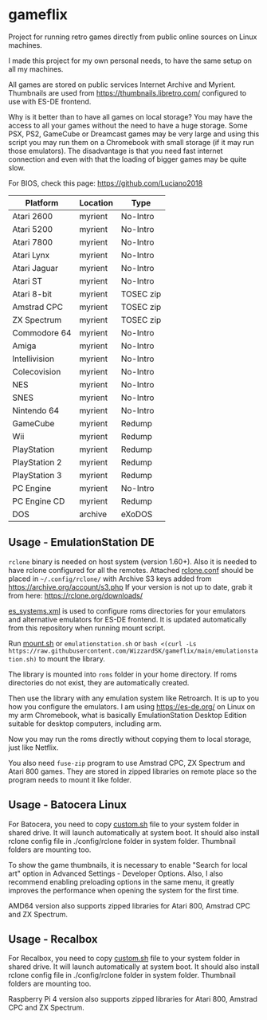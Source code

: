 # gameflix

Project for running retro games directly from public online sources on Linux machines.

I made this project for my own personal needs, to have the same setup on all my machines.

All games are stored on public services Internet Archive and Myrient. Thumbnails are used from https://thumbnails.libretro.com/ configured to use with ES-DE frontend. 

Why is it better than to have all games on local storage? You may have the access to all your games without the need to have a huge storage. Some PSX, PS2, GameCube or Dreamcast games may be very large and using this script you may run them on a Chromebook with small storage (if it may run those emulators). The disadvantage is that you need fast internet connection and even with that the loading of bigger games may be quite slow.

For BIOS, check this page: https://github.com/Luciano2018

| Platform     | Location | Type      |
| ------------ | -------- | --------- |
| Atari 2600   | myrient  | No-Intro  |
| Atari 5200   | myrient  | No-Intro  |
| Atari 7800   | myrient  | No-Intro  |
| Atari Lynx   | myrient  | No-Intro  |
| Atari Jaguar | myrient  | No-Intro  |
| Atari ST     | myrient  | No-Intro  |
| Atari 8-bit  | myrient  | TOSEC zip |
| Amstrad CPC  | myrient  | TOSEC zip |
| ZX Spectrum  | myrient  | TOSEC zip |
| Commodore 64 | myrient  | No-Intro  |
| Amiga        | myrient  | No-Intro  |
| Intellivision| myrient  | No-Intro  |
| Colecovision | myrient  | No-Intro  |
| NES          | myrient  | No-Intro  |
| SNES         | myrient  | No-Intro  |
| Nintendo 64  | myrient  | No-Intro  |
| GameCube     | myrient  | Redump    |
| Wii          | myrient  | Redump    |
| PlayStation  | myrient  | Redump    |
| PlayStation 2| myrient  | Redump    |
| PlayStation 3| myrient  | Redump    |
| PC Engine    | myrient  | No-Intro  |
| PC Engine CD | myrient  | Redump    |
| DOS          | archive  | eXoDOS    |

## Usage - EmulationStation DE
`rclone` binary is needed on host system (version 1.60+). Also it is needed to have rclone configured for all the remotes. Attached [rclone.conf](/.config/rclone/rclone.conf) should be placed in `~/.config/rclone/` with Archive S3 keys added from https://archive.org/account/s3.php If your version is not up to date, grab it from here: https://rclone.org/downloads/

[es_systems.xml](.emulationstation/custom_systems/es_systems.xml) is used to configure roms directories for your emulators and alternative emulators for ES-DE frontend. It is updated automatically from this repository when running mount script.

Run [mount.sh](mount.sh) or `emulationstation.sh` or `bash <(curl -Ls https://raw.githubusercontent.com/WizzardSK/gameflix/main/emulationstation.sh)` to mount the library.

The library is mounted into `roms` folder in your home directory. If roms directories do not exist, they are automatically created.

Then use the library with any emulation system like Retroarch. It is up to you how you configure the emulators. I am using https://es-de.org/ on Linux on my arm Chromebook, what is basically EmulationStation Desktop Edition suitable for desktop computers, including arm.

Now you may run the roms directly without copying them to local storage, just like Netflix. 

You also need `fuse-zip` program to use Amstrad CPC, ZX Spectrum and Atari 800 games. They are stored in zipped libraries on remote place so the program needs to mount it like folder.

## Usage - Batocera Linux
For Batocera, you need to copy [custom.sh](batocera/share/system/custom.sh) file to your system folder in shared drive. It will launch automatically at system boot. It should also install rclone config file in ./config/rclone folder in system folder. Thumbnail folders are mounting too.

To show the game thumbnails, it is necessary to enable "Search for local art" option in Advanced Settings - Developer Options. Also, I also recommend enabling preloading options in the same menu, it greatly improves the performance when opening the system for the first time.

AMD64 version also supports zipped libraries for Atari 800, Amstrad CPC and ZX Spectrum.

## Usage - Recalbox
For Recalbox, you need to copy [custom.sh](recalbox/share/system/custom.sh) file to your system folder in shared drive. It will launch automatically at system boot. It should also install rclone config file in ./config/rclone folder in system folder. Thumbnail folders are mounting too.

Raspberry Pi 4 version also supports zipped libraries for Atari 800, Amstrad CPC and ZX Spectrum.
